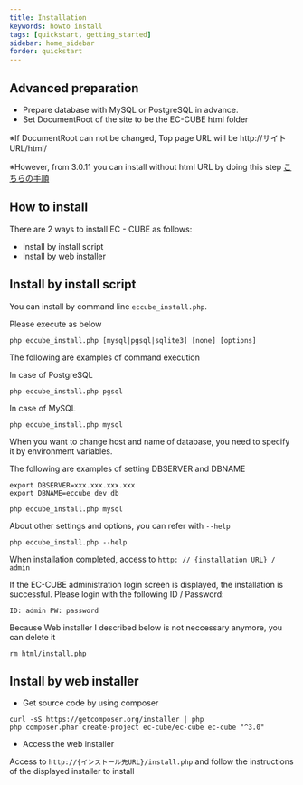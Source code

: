 ```yaml
---
title: Installation
keywords: howto install 
tags: [quickstart, getting_started]
sidebar: home_sidebar
forder: quickstart
---
```


## Advanced preparation

- Prepare database with MySQL or PostgreSQL in advance.
- Set DocumentRoot of the site to be the EC-CUBE html folder

※If DocumentRoot can not be changed, Top page URL will be http://サイトURL/html/

※However, from 3.0.11 you can install without html URL by doing this step [こちらの手順](/quickstart_remove-html)


## How to install

There are 2 ways to install EC - CUBE as follows:

- Install by install script
- Install by web installer

## Install by install script

You can install by command line `eccube_install.php`.

Please execute as below

`php eccube_install.php [mysql|pgsql|sqlite3] [none] [options]`

The following are examples of command execution

In case of PostgreSQL

```
php eccube_install.php pgsql
```

In case of MySQL

```
php eccube_install.php mysql
```

When you want to change host and name of database, you need to specify it by environment variables. 

The following are examples of setting DBSERVER and DBNAME

```
export DBSERVER=xxx.xxx.xxx.xxx
export DBNAME=eccube_dev_db

php eccube_install.php mysql
```

About other settings and options, you can refer with `--help`

```
php eccube_install.php --help
```

When installation completed, access to `http: // {installation URL} / admin`

If the EC-CUBE administration login screen is displayed, the installation is successful. Please login with the following ID / Password:

`ID: admin PW: password`

Because Web installer I described below is not neccessary anymore, you can delete it 

```
rm html/install.php
```

## Install by web installer

- Get source code by using composer

```
curl -sS https://getcomposer.org/installer | php
php composer.phar create-project ec-cube/ec-cube ec-cube "^3.0"
```

- Access the web installer

Access to `http://{インストール先URL}/install.php` and follow the instructions of the displayed installer to install

